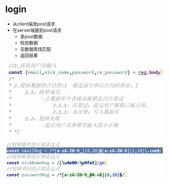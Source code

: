 # login

* 从client端发post请求
* 在server端接到post请求
  * 拿post数据
  * 校验数据
  * 去数据库找匹配
  * 返回结果

![](.gitbook/assets/image%20%2829%29.png)

![](.gitbook/assets/image%20%2830%29.png)

